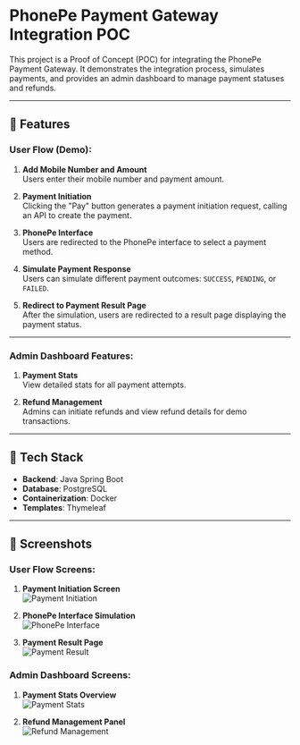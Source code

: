# PhonePe Payment Gateway Integration POC

This project is a Proof of Concept (POC) for integrating the PhonePe Payment Gateway. 
It demonstrates the integration process, simulates payments, and provides an admin dashboard to manage payment statuses and refunds.

---

## 🔹 Features

### User Flow (Demo):
1. **Add Mobile Number and Amount**  
   Users enter their mobile number and payment amount.

2. **Payment Initiation**  
   Clicking the "Pay" button generates a payment initiation request, calling an API to create the payment.

3. **PhonePe Interface**  
   Users are redirected to the PhonePe interface to select a payment method.

4. **Simulate Payment Response**  
   Users can simulate different payment outcomes: `SUCCESS`, `PENDING`, or `FAILED`.

5. **Redirect to Payment Result Page**  
   After the simulation, users are redirected to a result page displaying the payment status.

---

### Admin Dashboard Features:
1. **Payment Stats**  
   View detailed stats for all payment attempts.

2. **Refund Management**  
   Admins can initiate refunds and view refund details for demo transactions.

---

## 🔧 Tech Stack

- **Backend**: Java Spring Boot
- **Database**: PostgreSQL
- **Containerization**: Docker
- **Templates**: Thymeleaf

---

## 📸 Screenshots

### User Flow Screens:
1. **Payment Initiation Screen**  
   ![Payment Initiation](screenshots/payment_initiation.png)

2. **PhonePe Interface Simulation**  
   ![PhonePe Interface](screenshots/phonepe_interface.png)

3. **Payment Result Page**  
   ![Payment Result](screenshots/payment_result.png)

### Admin Dashboard Screens:
1. **Payment Stats Overview**  
   ![Payment Stats](screenshots/payment_stats.png)

2. **Refund Management Panel**  
   ![Refund Management](screenshots/refund_management.png)
